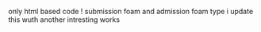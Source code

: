 only html based code !
submission foam and admission foam type i update this wuth another intresting works
